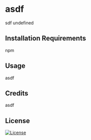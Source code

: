 # asdf
sdf
undefined
## Installation Requirements
 npm
## Usage
asdf
## Credits
asdf
## License
[![License](https://img.shields.io/badge/License-MIT-yellow.svg)](https://opensource.org/licenses/MIT)